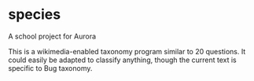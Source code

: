 # species
A school project for Aurora

This is a wikimedia-enabled taxonomy program similar to 20 questions. It could easily be adapted to classify anything,
though the current text is specific to Bug taxonomy.